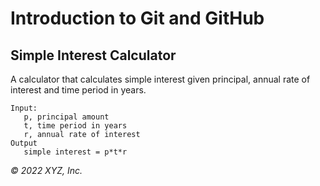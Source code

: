 # Introduction to Git and GitHub

## Simple Interest Calculator

A calculator that calculates simple interest given principal, annual rate of interest and time period in years.

``` 
Input:
   p, principal amount
   t, time period in years
   r, annual rate of interest
Output
   simple interest = p*t*r
```

_© 2022 XYZ, Inc._
